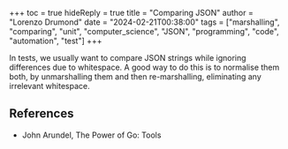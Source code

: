 +++
toc = true
hideReply = true
title = "Comparing JSON"
author = "Lorenzo Drumond"
date = "2024-02-21T00:38:00"
tags = ["marshalling",  "comparing",  "unit",  "computer_science",  "JSON",  "programming",  "code",  "automation",  "test"]
+++


In tests, we usually want to compare JSON strings while ignoring differences due to whitespace. A good way to do this is to normalise them both, by unmarshalling them and then re-marshalling, eliminating any irrelevant whitespace.

## References
- John Arundel, The Power of Go: Tools
